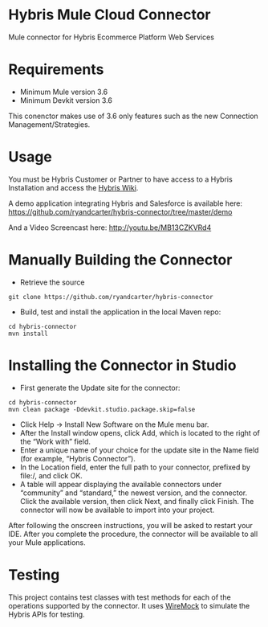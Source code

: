 
Hybris Mule Cloud Connector
=======
Mule connector for Hybris Ecommerce Platform Web Services

Requirements
============
* Minimum Mule version 3.6
* Minimum Devkit version 3.6

This conenctor makes use of 3.6 only features such as the new Connection Management/Strategies.

Usage
=====
You must be Hybris Customer or Partner to have access to a Hybris Installation and access the [Hybris Wiki](https://wiki.hybris.com/display/release5/WebService+API+-+Reference).

A demo application integrating Hybris and Salesforce is available here: https://github.com/ryandcarter/hybris-connector/tree/master/demo

And a Video Screencast here: http://youtu.be/MB13CZKVRd4

Manually Building the Connector
===============================

* Retrieve the source

```
git clone https://github.com/ryandcarter/hybris-connector
```

* Build, test and install the application in the local Maven repo:

```
cd hybris-connector
mvn install
```
Installing the Connector in Studio
==================================
* First generate the Update site for the connector:
```
cd hybris-connector
mvn clean package -Ddevkit.studio.package.skip=false
```
* Click Help → Install New Software on the Mule menu bar.
* After the Install window opens, click Add, which is located to the right of the “Work
with” field.
* Enter a unique name of your choice for the update site in the Name field (for example,
“Hybris Connector”).
* In the Location field, enter the full path to your connector, prefixed by file:/, and
click OK.
* A table will appear displaying the available connectors under “community” and
“standard,” the newest version, and the connector. Click the available version, then
click Next, and finally click Finish. The connector will now be available to import
into your project.

After following the onscreen instructions, you will be asked to restart your IDE. After
you complete the procedure, the connector will be available to all your Mule
applications.

Testing
=======
This project contains test classes with test methods for each of the operations supported by the connector. It uses [WireMock](http://wiremock.org/) to simulate the Hybris APIs for testing.
